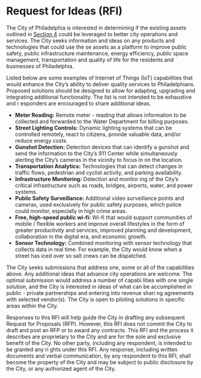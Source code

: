 # Request for Ideas (RFI)

The City of Philadelphia is interested in determining if the existing assets outlined in [Section 4](assets.md) could be leveraged to better city operations and services. The City seeks information and ideas on any products and technologies that could use the se assets as a platform to improve public safety, public infrastructure maintenance, energy efficiency, public space management, transportation and quality of life for the residents and businesses of Philadelphia.

Listed below are some examples of Internet of Things \(IoT\) capabilities that would enhance the City’s ability to deliver quality services to Philadelphians. Proposed solutions should be designed to allow for adapting, upgrading and integrating additional functionality. The list is not intended to be exhaustive and r esponders are encouraged to share additional ideas.

* **Meter Reading:** Remote meter - reading that allows information to be collected and forwarded to the Water Department for billing purposes.
* **Street Lighting Controls:** Dynamic lighting systems that can be controlled remotely, react to citizens, provide valuable data, and\/or reduce energy costs.
* **Gunshot Detection:** Detection devices that can identify a gunshot and send the information to the City’s 911 Center while simultaneously alerting the City’s cameras in the vicinity to focus in on the location.
* **Transportation Analytics:** Technologies that can detect changes in traffic flows, pedestrian and cyclist activity, and parking availability.
* **Infrastructure Monitoring:** Detection and monitor ing of the City’s critical infrastructure such as roads, bridges, airports, water, and power systems.
* **Public Safety Surveillance:** Additional video surveillance points and cameras, used exclusively for public safety purposes, which police could monitor, especially in high crime areas.
* **Free, high-speed public wi-fi:** Wi-fi that would support communities of mobile \/ flexible workers and improve overall lifestyles in the form of greater productivity and services, improved planning and development, collaboration in the digital era, and economic growth.
* **Sensor Technology:** Combined monitoring with sensor technology that collects data in real time. For example, the City would know when a street has iced over so salt crews can be dispatched.

The City seeks submissions that address one, some or all of the capabilities above. Any additional ideas that advance city operations are welcome. The optimal submission would address a number of capabi lities with one single solution, and the City is interested in ideas of what can be accomplished in public - private partnerships and entering into revenue shari ng agreements with selected vendor\(s\). The City is open to piloting solutions in specific areas within the City.

Responses to this RFI will help guide the City in drafting any subsequent Request for Proposals \(RFP\). However, this RFI does not commit the City to draft and post an RFP or to award any contracts. This RFI and the process it describes are proprietary to the City and are for the sole and exclusive benefit of the City. No other party, including any respondent, is intended to be granted any ri ghts under this RFI. Any response, including written documents and verbal communication, by any respondent to this RFI, shall become the property of the City and may be subject to public disclosure by the City, or any authorized agent of the City.

